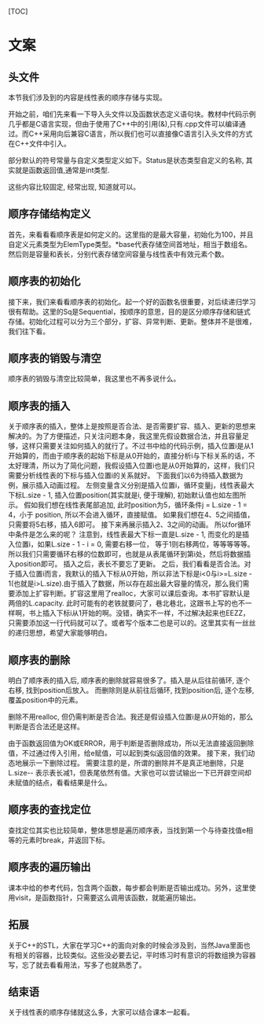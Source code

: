 [TOC]

# 文案

## 头文件

本节我们涉及到的内容是线性表的顺序存储与实现。

开始之前，咱们先来看一下导入头文件以及函数状态定义语句块。教材中代码示例几乎都是C语言实现，但由于使用了C++中的引用(&),只有.cpp文件可以编译通过。而C++采用向后兼容C语言，所以我们也可以直接像C语言引入头文件的方式在C++文件中引入。

部分默认的符号常量与自定义类型定义如下。Status是状态类型自定义的名称, 其实就是函数返回值,通常是int类型.

这些内容比较固定, 经常出现, 知道就可以。

## 顺序存储结构定义
首先，来看看看顺序表是如何定义的。这里指的是最大容量，初始化为100，并且自定义元素类型为ElemType类型。*base代表存储空间首地址，相当于数组名。然后则是容量和表长，分别代表存储空间容量与线性表中有效元素个数。

## 顺序表的初始化

接下来，我们来看看顺序表的初始化。起一个好的函数名很重要，对后续递归学习很有帮助。这里的Sq是Sequential，按顺序的意思，目的是区分顺序存储和链式存储。初始化过程可以分为三个部分，扩容、异常判断、更新。整体并不是很难，我们往下看。

## 顺序表的销毁与清空

顺序表的销毁与清空比较简单，我这里也不再多说什么。

## 顺序表的插入

关于顺序表的插入，整体上是按照是否合法、是否需要扩容、插入、更新的思想来解决的。为了方便描述，只关注问题本身，我这里先假设数据合法，并且容量足够，这样只需要关注如何插入的就行了。不过书中给的代码示例，插入位置i是从1开始算的，而由于顺序表的起始下标是从0开始的，直接分析i与下标关系的话，不太好理清，所以为了简化问题，我假设插入位置i也是从0开始算的，这样，我们只需要分析线性表的下标与插入位置i的关系就好。
下面我们以6为待插入数据为例，展示插入动画过程。
左侧变量含义分别是插入位置i，循环变量j，线性表最大下标L.size - 1, 插入位置position(其实就是i, 便于理解), 初始默认值也如左图所示。
假如我们想在线性表尾部追加, 此时position为5，循环条件j = L.size - 1 = 4，小于 position, 所以不会进入循环，直接赋值。
如果我们想在4、5之间插值，只需要将5右移，插入6即可。
接下来再展示插入2、3之间的动画。
所以for循环中条件是怎么来的呢？
注意到，线性表最大下标一直是L.size - 1, 而变化的是插入位置i，如果L.size - 1 - i = 0, 需要右移一位， 等于1则右移两位，等等等等等。所以我们只需要循环右移的位数即可，也就是从表尾循环到第i处，然后将数据插入position即可。
插入之后，表长不要忘了更新。
之后，我们看看是否合法。对于插入位置i而言，我默认的插入下标从0开始，所以非法下标是i<0与i>=L.size - 1(也就是i>L.size).由于插入了数据，所以存在超出最大容量的情况，那么我们需要添加上扩容判断。扩容这里用了realloc，大家可以课后查询。本书扩容默认是两倍的L.capacity.
此时可能有的老铁就要问了，巷北巷北，这跟书上写的也不一样啊，书上插入下标i从1开始的啊。没错，确实不一样，不过解决起来也EEZZ，只需要添加这一行代码就可以了。或者写个版本二也是可以的。这里其实有一丝丝的递归思想，希望大家能够明白。

## 顺序表的删除

明白了顺序表的插入后, 顺序表的删除就容易很多了。插入是从后往前循环, 逐个右移, 找到position后放入。 而删除则是从前往后循环, 找到position后, 逐个左移, 覆盖position中的元素。

删除不用realloc, 但仍需判断是否合法。我还是假设插入位置i是从0开始的，那么判断是否合法还是这样。

由于函数返回值为OK或ERROR，用于判断是否删除成功，所以无法直接返回删除值，不过通过传入引用，给e赋值，可以起到类似返回值的效果。
接下来，我们动态地展示一下删除过程。
需要注意的是，所谓的删除并不是真正地删除，只是L.size-- 表示表长减1，但表尾依然有值。大家也可以尝试输出一下已开辟空间却未赋值的结点，看看结果是什么。

## 顺序表的查找定位

查找定位其实也比较简单，整体思想是遍历顺序表，当找到第一个与待查找值e相等的元素时break，并返回下标。

## 顺序表的遍历输出
课本中给的参考代码，包含两个函数，每步都会判断是否输出成功。另外，这里使用visit，是函数指针，只需要这么调用该函数，就能遍历输出。

## 拓展
关于C++的STL，大家在学习C++的面向对象的时候会涉及到，当然Java里面也有相关的容器，比较类似。这些没必要去记，平时练习时有意识的将数组换为容器写，忘了就去看看用法，写多了也就熟悉了。

## 结束语
关于线性表的顺序存储就这么多，大家可以结合课本一起看。



